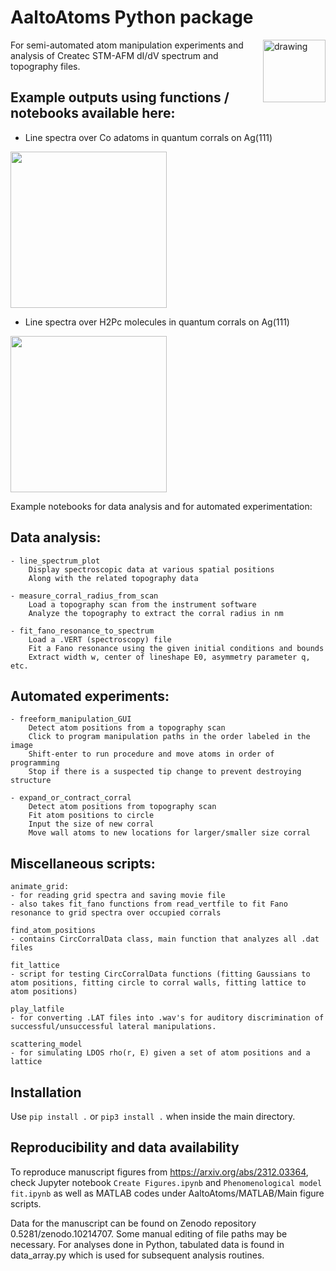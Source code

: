 # AaltoAtoms Python package
<img src="https://github.com/abekipnis/Atoms/blob/master/etc/logo.png" alt="drawing" style="width:100px;" align="right"/>
For semi-automated atom manipulation experiments and analysis of Createc STM-AFM dI/dV spectrum and topography files.


## Example outputs using functions / notebooks available here:
  - Line spectra over Co adatoms in quantum corrals on Ag(111)
<img src="https://github.com/abekipnis/Atoms/blob/master/etc/Co_Kondo.gif" width="250">

  - Line spectra over H2Pc molecules in quantum corrals on Ag(111)
<img src="https://github.com/abekipnis/Atoms/blob/master/etc/H2Pc_GIF.gif" width="250">

Example notebooks for data analysis and for automated experimentation:


## Data analysis:
    - line_spectrum_plot
        Display spectroscopic data at various spatial positions
        Along with the related topography data

    - measure_corral_radius_from_scan
        Load a topography scan from the instrument software
        Analyze the topography to extract the corral radius in nm

    - fit_fano_resonance_to_spectrum
        Load a .VERT (spectroscopy) file
        Fit a Fano resonance using the given initial conditions and bounds
        Extract width w, center of lineshape E0, asymmetry parameter q, etc.

## Automated experiments:
    - freeform_manipulation_GUI
        Detect atom positions from a topography scan
        Click to program manipulation paths in the order labeled in the image
        Shift-enter to run procedure and move atoms in order of programming
        Stop if there is a suspected tip change to prevent destroying structure

    - expand_or_contract_corral
        Detect atom positions from topography scan
        Fit atom positions to circle
        Input the size of new corral
        Move wall atoms to new locations for larger/smaller size corral


## Miscellaneous scripts:

    animate_grid:
    - for reading grid spectra and saving movie file
    - also takes fit_fano functions from read_vertfile to fit Fano resonance to grid spectra over occupied corrals

    find_atom_positions
    - contains CircCorralData class, main function that analyzes all .dat files

    fit_lattice
    - script for testing CircCorralData functions (fitting Gaussians to atom positions, fitting circle to corral walls, fitting lattice to atom positions)

    play_latfile
    - for converting .LAT files into .wav's for auditory discrimination of successful/unsuccessful lateral manipulations.

    scattering_model
    - for simulating LDOS rho(r, E) given a set of atom positions and a lattice

## Installation
Use `pip install .` or `pip3 install .` when inside the main directory.

## Reproducibility and data availability
To reproduce manuscript figures from https://arxiv.org/abs/2312.03364, check Jupyter notebook `Create Figures.ipynb` and `Phenomenological model fit.ipynb` as well as MATLAB codes under AaltoAtoms/MATLAB/Main figure scripts.

Data for the manuscript can be found on Zenodo repository 0.5281/zenodo.10214707. Some manual editing of file paths may be necessary. For analyses done in Python, tabulated data is found in data_array.py which is used for subsequent analysis routines.

